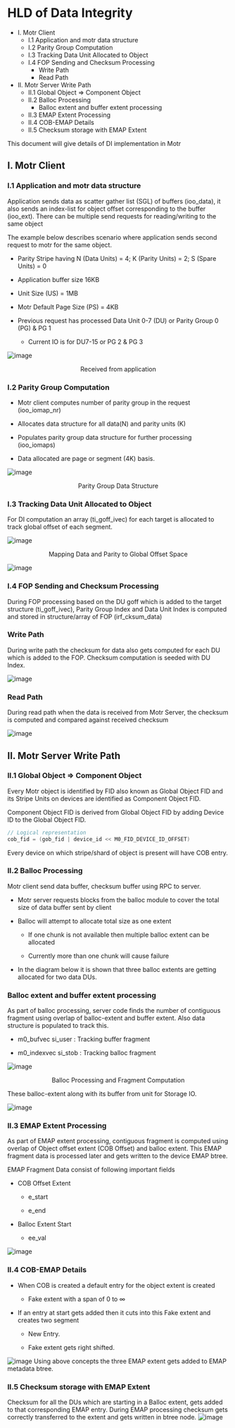 # HLD of Data Integrity

- I. Motr Client
  - I.1 Application and motr data structure
  - I.2 Parity Group Computation 
  - I.3 Tracking Data Unit Allocated to Object
  - I.4 FOP Sending and Checksum Processing
    - Write Path
    - Read Path
- II. Motr Server Write Path
  - II.1 Global Object => Component Object
  - II.2 Balloc Processing
    - Balloc extent and buffer extent processing
  - II.3 EMAP Extent Processing
  - II.4 COB-EMAP Details
  - II.5 Checksum storage with EMAP Extent

This document will give details of DI implementation in Motr

## I. Motr Client 
### I.1 Application and motr data structure
Application sends data as scatter gather list (SGL) of buffers (ioo_data), it also sends an index-list for object offset corresponding to the buffer (ioo_ext). There can be multiple send requests for reading/writing to the same object

The example below describes scenario where application sends second request to motr for the same object.   

- Parity Stripe having N (Data Units) = 4; K (Parity Units) = 2; S (Spare Units) = 0

- Application buffer size 16KB

- Unit Size (US) = 1MB

- Motr Default Page Size (PS) = 4KB

- Previous request has processed Data Unit 0-7 (DU) or Parity Group 0 (PG) & PG 1  

  - Current IO is for DU7-15 or PG 2 & PG 3 

![image](./Images/DI01.png)
<p align="center">Received from application</p>

### I.2 Parity Group Computation 
- Motr client computes number of parity group in the request (ioo_iomap_nr)

- Allocates data structure for all data(N) and parity units (K)

- Populates parity group data structure for further processing (ioo_iomaps)

- Data allocated are page or segment (4K) basis.

![image](./Images/DI02.png)
<p align="center">Parity Group Data Structure</p>

### I.3 Tracking Data Unit Allocated to Object
For DI computation an array (ti_goff_ivec) for each target is allocated to track global offset of each segment.

![image](./Images/DI03.png)
<p align="center">Mapping Data and Parity to Global Offset Space</p>

![image](./Images/DI04.png)
### I.4 FOP Sending and Checksum Processing
During FOP processing based on the DU goff which is added to the target structure (ti_goff_ivec), Parity Group Index and Data Unit Index is computed and stored in structure/array of FOP (irf_cksum_data)

### Write Path
 During write path the checksum for data also gets computed for each DU which is added to the FOP. Checksum computation is seeded with DU Index.

![image](./Images/DI05.png)
### Read Path
During read path when the data is received from Motr Server, the checksum is computed and compared against received checksum


 
![image](./Images/DI06.png)
## II. Motr Server Write Path
### II.1 Global Object => Component Object
Every Motr object is identified by FID also known as Global Object FID and its Stripe Units on devices are identified as Component Object FID.

Component Object FID is derived from Global Object FID by adding Device ID to the Global Object FID.

```c
// Logical representation 
cob_fid = (gob_fid | device_id << M0_FID_DEVICE_ID_OFFSET)
```
Every device on which stripe/shard of object is present will have COB entry. 

### II.2 Balloc Processing
Motr client send data buffer, checksum buffer using RPC to server.

- Motr server requests blocks from the balloc module to cover the total size of data buffer sent by client

- Balloc will attempt to allocate total size as one extent

  - If one chunk is not available then multiple balloc extent can be allocated

  - Currently more than one chunk will cause failure

- In the diagram below it is shown that three balloc extents are getting allocated for two data DUs.

### Balloc extent and buffer extent processing
As part of balloc processing, server code finds the number of contiguous fragment using overlap of balloc-extent and buffer extent. Also data structure is populated to track this.

- m0_bufvec   si_user : Tracking buffer fragment

- m0_indexvec si_stob : Tracking balloc fragment

![image](./Images/DI07.png)
<p align="center">Balloc Processing and Fragment Computation</p>

These balloc-extent along with its buffer from unit for Storage IO.  

![image](./Images/DI08.png)
### II.3 EMAP Extent Processing
As part of EMAP extent processing, contiguous fragment is computed using overlap of Object offset extent (COB Offset) and balloc extent. This EMAP fragment data is processed later and gets written to the device EMAP btree.

EMAP Fragment Data consist of following important fields

- COB Offset Extent 

  - e_start

  - e_end

- Balloc Extent Start

  - ee_val

![image](./Images/DI09.png)
### II.4 COB-EMAP Details
- When COB is created a default entry for the object extent is created

  - Fake extent with a span of 0 to ∞

- If an entry at start gets added then it cuts into this Fake extent and creates two segment

  - New Entry.

  - Fake extent gets right shifted.

![image](./Images/DI10.png)
Using above concepts the three EMAP extent gets added to EMAP metadata btree.

### II.5 Checksum storage with EMAP Extent
Checksum for all the DUs which are starting in a Balloc extent, gets added to that corresponding EMAP entry. During EMAP processing checksum gets correctly transferred to the extent and gets written in btree node.
![image](./Images/DI11.png)


